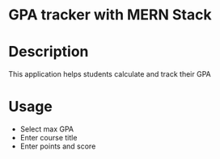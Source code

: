 # GPA tracker with MERN Stack

# Description
This application helps students calculate and track their GPA  

# Usage
- Select max GPA 
- Enter course title
- Enter points and score 


